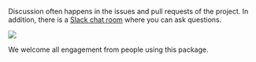 Discussion often happens in the issues and pull requests of the project.
In addition, there is a [Slack chat room](https://swung.slack.com/messages/python/) 
where you can ask questions.

<a href="https://swung.slack.com/messages/python"
    alt="SWUNG Slack">
    <img src="https://img.shields.io/badge/slack-help-blueviolet?logo=slack" />
</a>

We welcome all engagement from people using this package.
